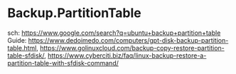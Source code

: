 # Backup.PartitionTable
sch: https://www.google.com/search?q=ubuntu+backup+partition+table Guide: https://www.dedoimedo.com/computers/gpt-disk-backup-partition-table.html, https://www.golinuxcloud.com/backup-copy-restore-partition-table-sfdisk/, https://www.cyberciti.biz/faq/linux-backup-restore-a-partition-table-with-sfdisk-command/
